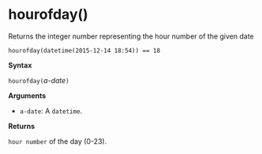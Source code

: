 # hourofday()

Returns the integer number representing the hour number of the given date

    hourofday(datetime(2015-12-14 18:54)) == 18

**Syntax**

`hourofday(`*a-date*`)`

**Arguments**

* `a-date`: A `datetime`.

**Returns**

`hour number` of the day (0-23).


